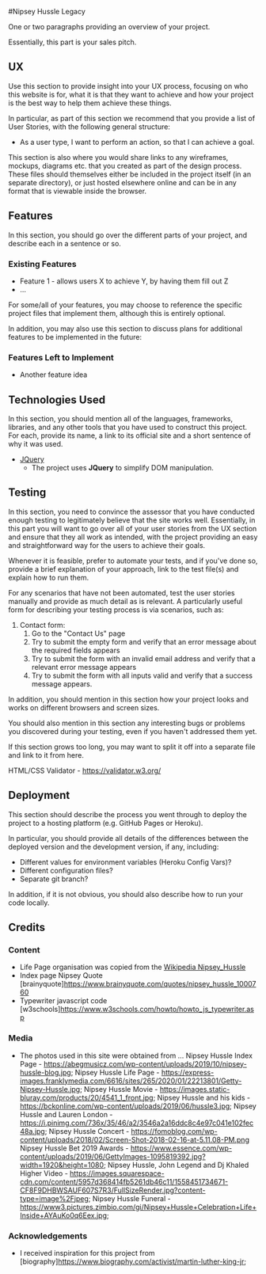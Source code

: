 #Nipsey Hussle Legacy

One or two paragraphs providing an overview of your project.

Essentially, this part is your sales pitch.
 
## UX

Use this section to provide insight into your UX process, focusing on who this website is for, what it is that they want to achieve and how your project is the best way to help them achieve these things.

In particular, as part of this section we recommend that you provide a list of User Stories, with the following general structure:
- As a user type, I want to perform an action, so that I can achieve a goal.

This section is also where you would share links to any wireframes, mockups, diagrams etc. that you created as part of the design process. These files should themselves either be included in the project itself (in an separate directory), or just hosted elsewhere online and can be in any format that is viewable inside the browser.

## Features

In this section, you should go over the different parts of your project, and describe each in a sentence or so.
 
### Existing Features
- Feature 1 - allows users X to achieve Y, by having them fill out Z
- ...

For some/all of your features, you may choose to reference the specific project files that implement them, although this is entirely optional.

In addition, you may also use this section to discuss plans for additional features to be implemented in the future:

### Features Left to Implement
- Another feature idea

## Technologies Used

In this section, you should mention all of the languages, frameworks, libraries, and any other tools that you have used to construct this project. For each, provide its name, a link to its official site and a short sentence of why it was used.

- [JQuery](https://jquery.com)
    - The project uses **JQuery** to simplify DOM manipulation.


## Testing

In this section, you need to convince the assessor that you have conducted enough testing to legitimately believe that the site works well. Essentially, in this part you will want to go over all of your user stories from the UX section and ensure that they all work as intended, with the project providing an easy and straightforward way for the users to achieve their goals.

Whenever it is feasible, prefer to automate your tests, and if you've done so, provide a brief explanation of your approach, link to the test file(s) and explain how to run them.

For any scenarios that have not been automated, test the user stories manually and provide as much detail as is relevant. A particularly useful form for describing your testing process is via scenarios, such as:



1. Contact form:
    1. Go to the "Contact Us" page
    2. Try to submit the empty form and verify that an error message about the required fields appears
    3. Try to submit the form with an invalid email address and verify that a relevant error message appears
    4. Try to submit the form with all inputs valid and verify that a success message appears.

In addition, you should mention in this section how your project looks and works on different browsers and screen sizes.

You should also mention in this section any interesting bugs or problems you discovered during your testing, even if you haven't addressed them yet.

If this section grows too long, you may want to split it off into a separate file and link to it from here.

HTML/CSS Validator - https://validator.w3.org/ 

## Deployment

This section should describe the process you went through to deploy the project to a hosting platform (e.g. GitHub Pages or Heroku).

In particular, you should provide all details of the differences between the deployed version and the development version, if any, including:
- Different values for environment variables (Heroku Config Vars)?
- Different configuration files?
- Separate git branch?

In addition, if it is not obvious, you should also describe how to run your code locally.


## Credits

### Content
- Life Page organisation was copied from the [Wikipedia Nipsey_Hussle](https://en.wikipedia.org/wiki/Nipsey_Hussle)
- Index page Nipsey Quote [brainyquote]https://www.brainyquote.com/quotes/nipsey_hussle_1000760 
- Typewriter javascript code [w3schools]https://www.w3schools.com/howto/howto_js_typewriter.asp

### Media
- The photos used in this site were obtained from ...
Nipsey Hussle Index Page - https://abegmusicz.com/wp-content/uploads/2019/10/nipsey-hussle-blog.jpg;
Nipsey Hussle Life Page - https://express-images.franklymedia.com/6616/sites/265/2020/01/22213801/Getty-Nipsey-Hussle.jpg;
Nipsey Hussle Movie - https://images.static-bluray.com/products/20/4541_1_front.jpg;
Nipsey Hussle and his kids - https://bckonline.com/wp-content/uploads/2019/06/hussle3.jpg;
Nipsey Hussle and Lauren London - https://i.pinimg.com/736x/35/46/a2/3546a2a16ddc8c4e97c041e102fec48a.jpg;
Nipsey Hussle Concert - https://fomoblog.com/wp-content/uploads/2018/02/Screen-Shot-2018-02-16-at-5.11.08-PM.png
Nipsey Hussle Bet 2019 Awards - https://www.essence.com/wp-content/uploads/2019/06/GettyImages-1095819392.jpg?width=1920&height=1080;
Nipsey Hussle, John Legend and Dj Khaled Higher Video - https://images.squarespace-cdn.com/content/5957d368414fb5261db46c11/1558451734671-CF8F9DHBWSAUF607S7R3/FullSizeRender.jpg?content-type=image%2Fjpeg;
Nipsey Hussle Funeral - https://www3.pictures.zimbio.com/gi/Nipsey+Hussle+Celebration+Life+Inside+AYAuKo0q6Eex.jpg;


### Acknowledgements

- I received inspiration for this project from [biography]https://www.biography.com/activist/martin-luther-king-jr;
